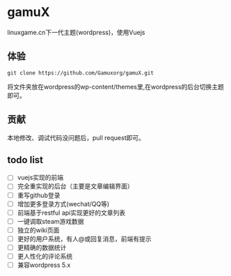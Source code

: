 # gamuX

linuxgame.cn下一代主题(wordpress)，使用Vuejs

## 体验

```shell
git clone https://github.com/Gamuxorg/gamuX.git
```

将文件夹放在wordpress的wp-content/themes里,在wordpress的后台切换主题即可。

## 贡献

本地修改、调试代码没问题后，pull request即可。

## todo list

* [ ] vuejs实现的前端
* [ ] 完全重实现的后台（主要是文章编辑界面）
* [ ] 重写github登录
* [ ] 增加更多登录方式(wechat/QQ等)
* [ ] 前端基于restful api实现更好的文章列表
* [ ] 一键调取steam游戏数据
* [ ] 独立的wiki页面
* [ ] 更好的用户系统，有人@或回复消息，前端有提示
* [ ] 更精确的数据统计
* [ ] 更人性化的评论系统
* [ ] 兼容wordpress 5.x

